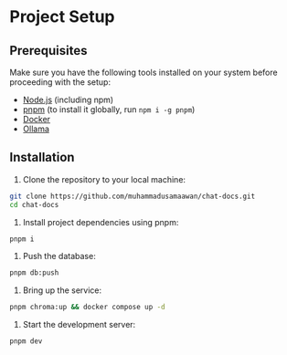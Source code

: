 # Project Setup

## Prerequisites

Make sure you have the following tools installed on your system before proceeding with the setup:

- [Node.js](https://nodejs.org/) (including npm)
- [pnpm](https://pnpm.js.org/) (to install it globally, run `npm i -g pnpm`)
- [Docker](https://www.docker.com/)
- [Ollama](https://ollama.ai)

## Installation

1. Clone the repository to your local machine:

```bash
git clone https://github.com/muhammadusamaawan/chat-docs.git
cd chat-docs
```

1. Install project dependencies using pnpm:

```bash
pnpm i
```

1. Push the database:

```bash
pnpm db:push
```

1. Bring up the service:

```bash
pnpm chroma:up && docker compose up -d
```

1. Start the development server:

```bash
pnpm dev
```

